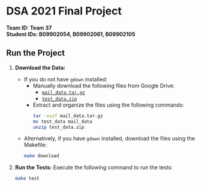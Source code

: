 # DSA 2021 Final Project

**Team ID: Team 37**  
**Student IDs: B09902054, B09902061, B09902105**

## Run the Project

1. **Download the Data:**
   - If you do not have `gdown` installed:
     - Manually download the following files from Google Drive:
       - [`mail_data.tar.gz`](https://drive.google.com/file/d/1-GPVynhpkj8gJseWnsxFBKn_YXyuxCDi/view?usp=sharing)
       - [`test_data.zip`](https://drive.google.com/file/d/1-0ONMtK8khrYSwl7Xe8HM9i9vpnx94mI/view?usp=sharing)
     - Extract and organize the files using the following commands:
       ```bash
       tar -xvzf mail_data.tar.gz
       mv test_data mail_data
       unzip test_data.zip
       ```
   - Alternatively, if you have `gdown` installed, download the files using the Makefile:
     ```bash
     make download
     ```

2. **Run the Tests:**
   Execute the following command to run the tests:
   ```bash
   make test
   ```